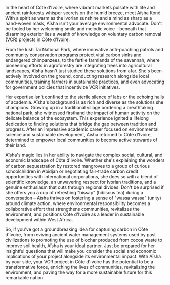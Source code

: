 In the heart of Côte d'Ivoire, where vibrant markets pulsate with life and ancient rainforests whisper secrets on the humid breeze, meet Aïsha Koné.  With a spirit as warm as the Ivorian sunshine and a mind as sharp as a hand-woven mask, Aïsha isn't your average environmental advocate. Don't be fooled by her welcoming smile and melodic voice – beneath that disarming exterior lies a wealth of knowledge on voluntary carbon removal (VCR) projects in Côte d'Ivoire. 

From the lush Taï National Park, where innovative anti-poaching patrols and community conservation programs protect vital carbon sinks and endangered chimpanzees, to the fertile farmlands of the savannah, where pioneering efforts in agroforestry are integrating trees into agricultural landscapes, Aïsha hasn't just studied these solutions from afar. She's been actively involved on the ground, conducting research alongside local communities, training farmers in sustainable practices, and even advocating for government policies that incentivize VCR initiatives.

Her expertise isn't confined to the sterile silence of labs or the echoing halls of academia. Aïsha's background is as rich and diverse as the solutions she champions. Growing up in a traditional village bordering a breathtaking national park, she witnessed firsthand the impact of human activity on the delicate balance of the ecosystem. This experience ignited a lifelong dedication to finding solutions that bridge the gap between tradition and progress. After an impressive academic career focused on environmental science and sustainable development, Aïsha returned to Côte d'Ivoire, determined to empower local communities to become active stewards of their land.

Aïsha's magic lies in her ability to navigate the complex social, cultural, and economic landscape of Côte d'Ivoire. Whether she's explaining the wonders of carbon sequestration by restored mangroves to a group of curious schoolchildren in Abidjan or negotiating fair-trade carbon credit opportunities with international corporations, she does so with a blend of scientific knowledge, an unwavering respect for Ivorian traditions, and a genuine enthusiasm that cuts through regional divides. Don't be surprised if she offers you a cup of refreshing "bissap" (hibiscus tea) during a conversation – Aïsha thrives on fostering a sense of "wassa wassa" (unity) around climate action, where environmental responsibility becomes a collaborative effort that strengthens communities, revitalizes the environment, and positions Côte d'Ivoire as a leader in sustainable development within West Africa.

So, if you've got a groundbreaking idea for capturing carbon in Côte d'Ivoire, from reviving ancient water management systems used by past civilizations to promoting the use of biochar produced from cocoa waste to improve soil health, Aïsha is your ideal partner. Just be prepared for her insightful questions that will make you consider the social and economic implications of your project alongside its environmental impact. With Aïsha by your side, your VCR project in Côte d'Ivoire has the potential to be a transformative force, enriching the lives of communities, revitalizing the environment, and paving the way for a more sustainable future for this remarkable nation.    
